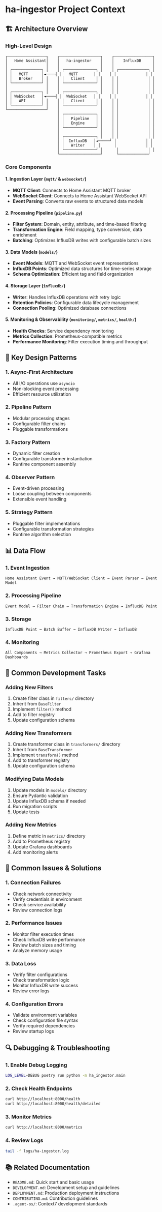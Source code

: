 # ha-ingestor Project Context

## 🏗️ Architecture Overview

### High-Level Design
```
┌─────────────────┐    ┌──────────────────┐    ┌─────────────────┐
│   Home Assistant│    │   ha-ingestor    │    │    InfluxDB     │
│                 │    │                  │    │                 │
│ ┌─────────────┐ │    │ ┌──────────────┐ │    │ ┌─────────────┐ │
│ │   MQTT      │◄────┤ │   MQTT       │ │    │ │             │ │
│ │   Broker    │ │    │ │   Client     │ │    │ │             │ │
│ └─────────────┘ │    │ └──────────────┘ │    │ │             │ │
│                 │    │                  │    │ │             │ │
│ ┌─────────────┐ │    │ ┌──────────────┐ │    │ │             │ │
│ │ WebSocket   │◄────┤ │  WebSocket   │ │    │ │             │ │
│ │   API       │ │    │ │   Client     │ │    │ │             │ │
│ └─────────────┘ │    │ └──────────────┘ │    │ │             │ │
└─────────────────┘    │                  │    │ │             │ │
                       │ ┌──────────────┐ │    │ │             │ │
                       │ │   Pipeline   │ │    │ │             │ │
                       │ │   Engine     │ │    │ │             │ │
                       │ └──────────────┘ │    │ │             │ │
                       │                  │    │ │             │ │
                       │ ┌──────────────┐ │    │ │             │ │
                       │ │  InfluxDB   │◄─────┘ │             │ │
                       │ │   Writer    │ │      │             │ │
                       │ └──────────────┘ │      │             │ │
                       └──────────────────┘      └─────────────┘
```

### Core Components

#### 1. **Ingestion Layer** (`mqtt/` & `websocket/`)
- **MQTT Client**: Connects to Home Assistant MQTT broker
- **WebSocket Client**: Connects to Home Assistant WebSocket API
- **Event Parsing**: Converts raw events to structured data models

#### 2. **Processing Pipeline** (`pipeline.py`)
- **Filter System**: Domain, entity, attribute, and time-based filtering
- **Transformation Engine**: Field mapping, type conversion, data enrichment
- **Batching**: Optimizes InfluxDB writes with configurable batch sizes

#### 3. **Data Models** (`models/`)
- **Event Models**: MQTT and WebSocket event representations
- **InfluxDB Points**: Optimized data structures for time-series storage
- **Schema Optimization**: Efficient tag and field organization

#### 4. **Storage Layer** (`influxdb/`)
- **Writer**: Handles InfluxDB operations with retry logic
- **Retention Policies**: Configurable data lifecycle management
- **Connection Pooling**: Optimized database connections

#### 5. **Monitoring & Observability** (`monitoring/`, `metrics/`, `health/`)
- **Health Checks**: Service dependency monitoring
- **Metrics Collection**: Prometheus-compatible metrics
- **Performance Monitoring**: Filter execution timing and throughput

## 🔧 Key Design Patterns

### 1. **Async-First Architecture**
- All I/O operations use `asyncio`
- Non-blocking event processing
- Efficient resource utilization

### 2. **Pipeline Pattern**
- Modular processing stages
- Configurable filter chains
- Pluggable transformations

### 3. **Factory Pattern**
- Dynamic filter creation
- Configurable transformer instantiation
- Runtime component assembly

### 4. **Observer Pattern**
- Event-driven processing
- Loose coupling between components
- Extensible event handling

### 5. **Strategy Pattern**
- Pluggable filter implementations
- Configurable transformation strategies
- Runtime algorithm selection

## 📊 Data Flow

### 1. **Event Ingestion**
```
Home Assistant Event → MQTT/WebSocket Client → Event Parser → Event Model
```

### 2. **Processing Pipeline**
```
Event Model → Filter Chain → Transformation Engine → InfluxDB Point
```

### 3. **Storage**
```
InfluxDB Point → Batch Buffer → InfluxDB Writer → InfluxDB
```

### 4. **Monitoring**
```
All Components → Metrics Collector → Prometheus Export → Grafana Dashboards
```

## 🎯 Common Development Tasks

### Adding New Filters
1. Create filter class in `filters/` directory
2. Inherit from `BaseFilter`
3. Implement `filter()` method
4. Add to filter registry
5. Update configuration schema

### Adding New Transformers
1. Create transformer class in `transformers/` directory
2. Inherit from `BaseTransformer`
3. Implement `transform()` method
4. Add to transformer registry
5. Update configuration schema

### Modifying Data Models
1. Update models in `models/` directory
2. Ensure Pydantic validation
3. Update InfluxDB schema if needed
4. Run migration scripts
5. Update tests

### Adding New Metrics
1. Define metric in `metrics/` directory
2. Add to Prometheus registry
3. Update Grafana dashboards
4. Add monitoring alerts

## 🚨 Common Issues & Solutions

### 1. **Connection Failures**
- Check network connectivity
- Verify credentials in environment
- Check service availability
- Review connection logs

### 2. **Performance Issues**
- Monitor filter execution times
- Check InfluxDB write performance
- Review batch sizes and timing
- Analyze memory usage

### 3. **Data Loss**
- Verify filter configurations
- Check transformation logic
- Monitor InfluxDB write success
- Review error logs

### 4. **Configuration Errors**
- Validate environment variables
- Check configuration file syntax
- Verify required dependencies
- Review startup logs

## 🔍 Debugging & Troubleshooting

### 1. **Enable Debug Logging**
```bash
LOG_LEVEL=DEBUG poetry run python -m ha_ingestor.main
```

### 2. **Check Health Endpoints**
```bash
curl http://localhost:8000/health
curl http://localhost:8000/health/detailed
```

### 3. **Monitor Metrics**
```bash
curl http://localhost:8000/metrics
```

### 4. **Review Logs**
```bash
tail -f logs/ha-ingestor.log
```

## 📚 Related Documentation
- `README.md`: Quick start and basic usage
- `DEVELOPMENT.md`: Development setup and guidelines
- `DEPLOYMENT.md`: Production deployment instructions
- `CONTRIBUTING.md`: Contribution guidelines
- `.agent-os/`: Context7 development standards
